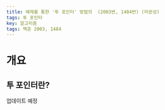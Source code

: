 ```yaml
---
title: 예제를 통한 '투 포인터' 방법의  (2003번, 1484번) (미완성)
tags: 투 포인터
key: 알고리즘
tags: 백준 2003, 1484
---
```


# 개요

## 투 포인터란?

업데이트 예정